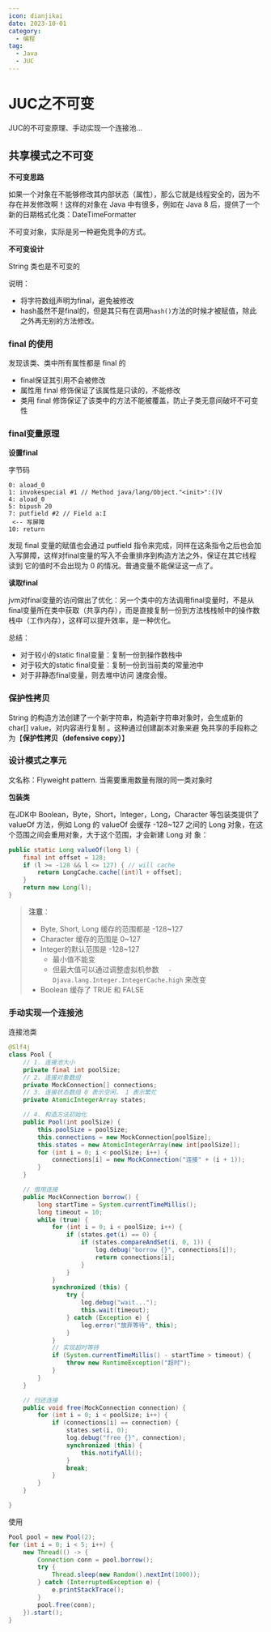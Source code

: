 ```yaml
---
icon: dianjikai
date: 2023-10-01
category:
  - 编程
tag:
  - Java
  - JUC
---
```

# JUC之不可变
JUC的不可变原理、手动实现一个连接池...
<!-- more -->


## 共享模式之不可变

**不可变思路**

如果一个对象在不能够修改其内部状态（属性），那么它就是线程安全的，因为不存在并发修改啊！这样的对象在 Java 中有很多，例如在 Java 8 后，提供了一个新的日期格式化类：DateTimeFormatter

不可变对象，实际是另一种避免竞争的方式。

**不可变设计** 

 String 类也是不可变的

说明：

- 将字符数组声明为final，避免被修改
- hash虽然不是final的，但是其只有在调用`hash()`方法的时候才被赋值，除此之外再无别的方法修改。



### final 的使用 

发现该类、类中所有属性都是 final 的 

- final保证其引用不会被修改
- 属性用 final 修饰保证了该属性是只读的，不能修改 
- 类用 final 修饰保证了该类中的方法不能被覆盖，防止子类无意间破坏不可变性



### final变量原理

**设置final**

字节码

```
0: aload_0
1: invokespecial #1 // Method java/lang/Object."<init>":()V
4: aload_0
5: bipush 20
7: putfield #2 // Field a:I
 <-- 写屏障
10: return
```

发现 final 变量的赋值也会通过 putfield 指令来完成，同样在这条指令之后也会加入写屏障，这样对final变量的写入不会重排序到构造方法之外，保证在其它线程读到 它的值时不会出现为 0 的情况。普通变量不能保证这一点了。



**读取final**

jvm对final变量的访问做出了优化：另一个类中的方法调用final变量时，不是从final变量所在类中获取（共享内存），而是直接复制一份到方法栈栈帧中的操作数栈中（工作内存），这样可以提升效率，是一种优化。

总结：

- 对于较小的static final变量：复制一份到操作数栈中
- 对于较大的static final变量：复制一份到当前类的常量池中
- 对于非静态final变量，则去堆中访问 速度会慢。



### 保护性拷贝

String 的构造方法创建了一个新字符串，构造新字符串对象时，会生成新的 char[] value，对内容进行复制 。这种通过创建副本对象来避 免共享的手段称之为【**保护性拷贝（defensive copy）**】



### 设计模式之享元

文名称：Flyweight pattern. 当需要重用数量有限的同一类对象时 

**包装类**

在JDK中 Boolean，Byte，Short，Integer，Long，Character 等包装类提供了 valueOf 方法，例如 Long 的 valueOf 会缓存 -128~127 之间的 Long 对象，在这个范围之间会重用对象，大于这个范围，才会新建 Long 对 象：

```java
public static Long valueOf(long l) {
    final int offset = 128;
    if (l >= -128 && l <= 127) { // will cache
        return LongCache.cache[(int)l + offset];
    }
    return new Long(l);
}
```

> **注意**： 
>
> - Byte, Short, Long 缓存的范围都是 -128~127 
> - Character 缓存的范围是 0~127 
> - Integer的默认范围是 -128~127 
>   - 最小值不能变 
>   - 但最大值可以通过调整虚拟机参数 `  -Djava.lang.Integer.IntegerCache.high` 来改变 
> - Boolean 缓存了 TRUE 和 FALSE



### 手动实现一个连接池

连接池类

```java
@Slf4j
class Pool {
    // 1. 连接池大小
    private final int poolSize;
    // 2. 连接对象数组
    private MockConnection[] connections;
    // 3. 连接状态数组 0 表示空闲， 1 表示繁忙
    private AtomicIntegerArray states;

    // 4. 构造方法初始化
    public Pool(int poolSize) {
        this.poolSize = poolSize;
        this.connections = new MockConnection[poolSize];
        this.states = new AtomicIntegerArray(new int[poolSize]);
        for (int i = 0; i < poolSize; i++) {
            connections[i] = new MockConnection("连接" + (i + 1));
        }
    }

    // 借用连接
    public MockConnection borrow() {
        long startTime = System.currentTimeMillis();
        long timeout = 10;
        while (true) {
            for (int i = 0; i < poolSize; i++) {
                if (states.get(i) == 0) {
                    if (states.compareAndSet(i, 0, 1)) {
                        log.debug("borrow {}", connections[i]);
                        return connections[i];
                    }
                }
            }
            synchronized (this) {
                try {
                    log.debug("wait...");
                    this.wait(timeout);
                } catch (Exception e) {
                    log.error("放弃等待", this);
                }
            }
            // 实现超时等待
            if (System.currentTimeMillis() - startTime > timeout) {
                throw new RuntimeException("超时");
            }
        }
    }

    // 归还连接
    public void free(MockConnection connection) {
        for (int i = 0; i < poolSize; i++) {
            if (connections[i] == connection) {
                states.set(i, 0);
                log.debug("free {}", connection);
                synchronized (this) {
                    this.notifyAll();
                }
                break;
            }
        }
    }

}
```

使用

```java
Pool pool = new Pool(2);
for (int i = 0; i < 5; i++) {
    new Thread(() -> {
        Connection conn = pool.borrow();
        try {
            Thread.sleep(new Random().nextInt(1000));
        } catch (InterruptedException e) {
            e.printStackTrace();
        }
        pool.free(conn);
    }).start();
}
```

